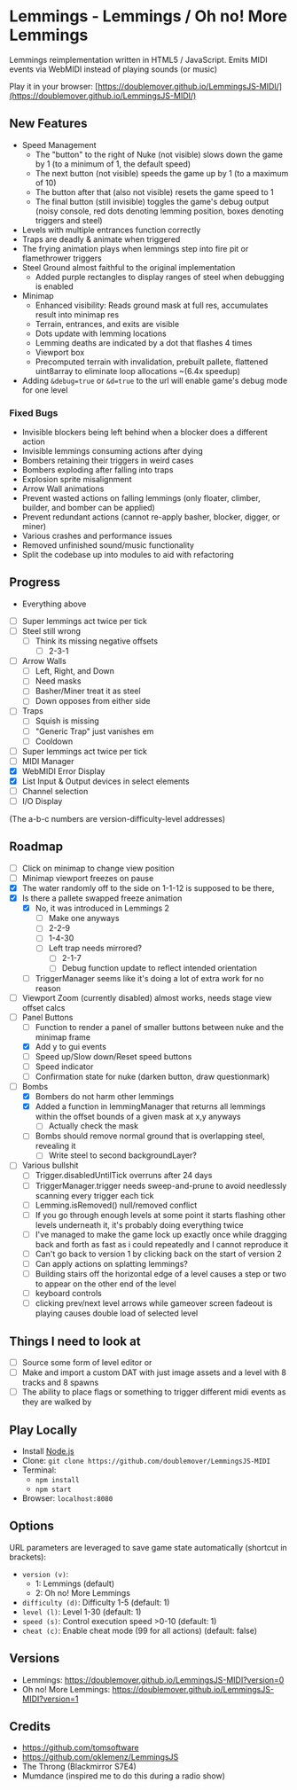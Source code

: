 # Lemmings - Lemmings / Oh no! More Lemmings

Lemmings reimplementation written in HTML5 / JavaScript. Emits MIDI events via WebMIDI instead of playing sounds (or music)

Play it in your browser: [https://doublemover.github.io/LemmingsJS-MIDI/](https://doublemover.github.io/LemmingsJS-MIDI/)

## New Features
  - Speed Management
    - The "button" to the right of Nuke (not visible) slows down the game by 1 (to a minimum of 1, the default speed)
    - The next button (not visible) speeds the game up by 1 (to a maximum of 10)
    - The button after that (also not visible) resets the game speed to 1
    - The final button (still invisible) toggles the game's debug output (noisy console, red dots denoting lemming position, boxes denoting triggers and steel)
  - Levels with multiple entrances function correctly
  - Traps are deadly & animate when triggered
  - The frying animation plays when lemmings step into fire pit or flamethrower triggers
  - Steel Ground almost faithful to the original implementation
    - Added purple rectangles to display ranges of steel when debugging is enabled
  - Minimap
    - Enhanced visibility: Reads ground mask at full res, accumulates result into minimap res
    - Terrain, entrances, and exits are visible
    - Dots update with lemming locations
    - Lemming deaths are indicated by a dot that flashes 4 times
    - Viewport box
    - Precomputed terrain with invalidation, prebuilt pallete, flattened uint8array to eliminate loop allocations ~(6.4x speedup)
  - Adding `&debug=true` or `&d=true` to the url will enable game's debug mode for one level

### Fixed Bugs
  - Invisible blockers being left behind when a blocker does a different action
  - Invisible lemmings consuming actions after dying
  - Bombers retaining their triggers in weird cases
  - Bombers exploding after falling into traps
  - Explosion sprite misalignment
  - Arrow Wall animations
  - Prevent wasted actions on falling lemmings (only floater, climber, builder, and bomber can be applied)
  - Prevent redundant actions (cannot re-apply basher, blocker, digger, or miner)
  - Various crashes and performance issues
  - Removed unfinished sound/music functionality
  - Split the codebase up into modules to aid with refactoring

## Progress
  - Everything above
  - [ ] Super lemmings act twice per tick
  - [ ] Steel still wrong
    - [ ] Think its missing negative offsets
      - [ ] 2-3-1
  - [ ] Arrow Walls
    - [ ] Left, Right, and Down
    - [ ] Need masks
    - [ ] Basher/Miner treat it as steel
    - [ ] Down opposes from either side
  - [ ] Traps
    - [ ] Squish is missing
    - [ ] "Generic Trap" just vanishes em
    - [ ] Cooldown
  - [ ] Super lemmings act twice per tick
  - [ ] MIDI Manager
  - [X] WebMIDI Error Display
  - [X] List Input & Output devices in select elements
  - [ ] Channel selection
  - [ ] I/O Display

(The a-b-c numbers are version-difficulty-level addresses) 
## Roadmap
- [ ] Click on minimap to change view position
- [ ] Minimap viewport freezes on pause
- [X] The water randomly off to the side on 1-1-12 is supposed to be there,
- [X] Is there a pallete swapped freeze animation
  - [X] No, it was introduced in Lemmings 2
    - [ ] Make one anyways 
    - [ ] 2-2-9
    - [ ] 1-4-30
    - [ ] Left trap needs mirrored?
      - [ ] 2-1-7
      - [ ] Debug function update to reflect intended orientation
  - [ ] TriggerManager seems like it's doing a lot of extra work for no reason
- [ ] Viewport Zoom (currently disabled) almost works, needs stage view offset calcs
- [ ] Panel Buttons
  - [ ] Function to render a panel of smaller buttons between nuke and the minimap frame
  - [X] Add y to gui events 
  - [ ] Speed up/Slow down/Reset speed buttons
  - [ ] Speed indicator
  - [ ] Confirmation state for nuke (darken button, draw questionmark)
- [ ] Bombs
  - [X] Bombers do not harm other lemmings
  - [X] Added a function in lemmingManager that returns all lemmings within the offset bounds of a given mask at x,y anyways
      - [ ] Actually check the mask 
  - [ ] Bombs should remove normal ground that is overlapping steel, revealing it
    - [ ] Write steel to second backgroundLayer?
- [ ] Various bullshit
  - [ ] Trigger.disabledUntilTick overruns after 24 days
  - [ ] TriggerManager.trigger needs sweep-and-prune to avoid needlessly scanning every trigger each tick
  - [ ] Lemming.isRemoved() null/removed conflict
  - [ ] If you go through enough levels at some point it starts flashing other levels underneath it, it's probably doing everything twice
  - [ ] I've managed to make the game lock up exactly once while dragging back and forth as fast as i could repeatedly and I cannot reproduce it
  - [ ] Can't go back to version 1 by clicking back on the start of version 2
  - [ ] Can apply actions on splatting lemmings?
  - [ ] Building stairs off the horizontal edge of a level causes a step or two to appear on the other end of the level
  - [ ] keyboard controls
  - [ ] clicking prev/next level arrows while gameover screen fadeout is playing causes double load of selected level

## Things I need to look at
- [ ] Source some form of level editor
or 
- [ ] Make and import a custom DAT with just image assets and a level with 8 tracks and 8 spawns
- [ ] The ability to place flags or something to trigger different midi events as they are walked by

## Play Locally

- Install [Node.js](https://nodejs.org)
- Clone: `git clone https://github.com/doublemover/LemmingsJS-MIDI`
- Terminal:
  - `npm install`
  - `npm start`
- Browser: `localhost:8080`

## Options

URL parameters are leveraged to save game state automatically (shortcut in brackets):

- `version (v)`:
  - 1: Lemmings (default)
  - 2: Oh no! More Lemmings 
- `difficulty (d)`: Difficulty 1-5 (default: 1)
- `level (l)`: Level 1-30 (default: 1)
- `speed (s)`: Control execution speed >0-10 (default: 1)
- `cheat (c)`: Enable cheat mode (99 for all actions) (default: false)

## Versions

- Lemmings: https://doublemover.github.io/LemmingsJS-MIDI?version=0
- Oh no! More Lemmings: https://doublemover.github.io/LemmingsJS-MIDI?version=1

## Credits

- https://github.com/tomsoftware
- https://github.com/oklemenz/LemmingsJS
- The Throng (Blackmirror S7E4)
- Mumdance (inspired me to do this during a radio show) 
